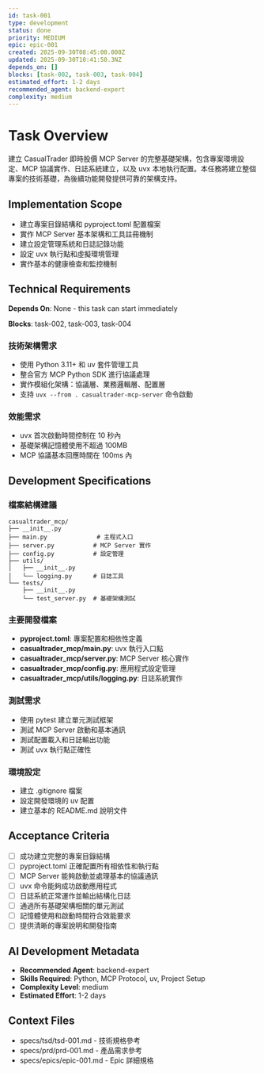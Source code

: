 ```yaml
---
id: task-001
type: development
status: done
priority: MEDIUM
epic: epic-001
created: 2025-09-30T08:45:00.000Z
updated: 2025-09-30T10:41:50.3NZ
depends_on: []
blocks: [task-002, task-003, task-004]
estimated_effort: 1-2 days
recommended_agent: backend-expert
complexity: medium
---
```


# Task Overview

建立 CasualTrader 即時股價 MCP Server 的完整基礎架構，包含專案環境設定、MCP 協議實作、日誌系統建立，以及 uvx 本地執行配置。本任務將建立整個專案的技術基礎，為後續功能開發提供可靠的架構支持。

## Implementation Scope

- 建立專案目錄結構和 pyproject.toml 配置檔案
- 實作 MCP Server 基本架構和工具註冊機制
- 建立設定管理系統和日誌記錄功能
- 設定 uvx 執行點和虛擬環境管理
- 實作基本的健康檢查和監控機制

## Technical Requirements

**Depends On**: None - this task can start immediately

**Blocks**: task-002, task-003, task-004

### 技術架構需求

- 使用 Python 3.11+ 和 uv 套件管理工具
- 整合官方 MCP Python SDK 進行協議處理
- 實作模組化架構：協議層、業務邏輯層、配置層
- 支持 `uvx --from . casualtrader-mcp-server` 命令啟動

### 效能需求

- uvx 首次啟動時間控制在 10 秒內
- 基礎架構記憶體使用不超過 100MB
- MCP 協議基本回應時間在 100ms 內

## Development Specifications

### 檔案結構建議

```
casualtrader_mcp/
├── __init__.py
├── main.py              # 主程式入口
├── server.py           # MCP Server 實作
├── config.py           # 設定管理
├── utils/
│   ├── __init__.py
│   └── logging.py      # 日誌工具
└── tests/
    ├── __init__.py
    └── test_server.py  # 基礎架構測試
```

### 主要開發檔案

- **pyproject.toml**: 專案配置和相依性定義
- **casualtrader_mcp/main.py**: uvx 執行入口點
- **casualtrader_mcp/server.py**: MCP Server 核心實作
- **casualtrader_mcp/config.py**: 應用程式設定管理
- **casualtrader_mcp/utils/logging.py**: 日誌系統實作

### 測試需求

- 使用 pytest 建立單元測試框架
- 測試 MCP Server 啟動和基本通訊
- 測試配置載入和日誌輸出功能
- 測試 uvx 執行點正確性

### 環境設定

- 建立 .gitignore 檔案
- 設定開發環境的 uv 配置
- 建立基本的 README.md 說明文件

## Acceptance Criteria

- [ ] 成功建立完整的專案目錄結構
- [ ] pyproject.toml 正確配置所有相依性和執行點
- [ ] MCP Server 能夠啟動並處理基本的協議通訊
- [ ] uvx 命令能夠成功啟動應用程式
- [ ] 日誌系統正常運作並輸出結構化日誌
- [ ] 通過所有基礎架構相關的單元測試
- [ ] 記憶體使用和啟動時間符合效能要求
- [ ] 提供清晰的專案說明和開發指南

## AI Development Metadata

- **Recommended Agent**: backend-expert
- **Skills Required**: Python, MCP Protocol, uv, Project Setup
- **Complexity Level**: medium
- **Estimated Effort**: 1-2 days

## Context Files

- specs/tsd/tsd-001.md - 技術規格參考
- specs/prd/prd-001.md - 產品需求參考
- specs/epics/epic-001.md - Epic 詳細規格
